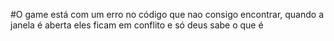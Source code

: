 #O game está com um erro no código que nao consigo encontrar, quando a janela é aberta eles ficam em conflito e só deus sabe o que é 
